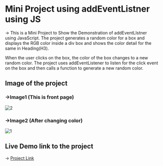

# Mini Project using addEventListner using JS
  -> This is a Mini Project to Show the Demonstration of addEventLIstner using JavaScript. The project generates a random color for a box and displays the RGB color inside a div box and shows the color detail for the same in Heading(H3). 
  
  When the user clicks on the box, the color of the box changes to a new random color. The project uses addEventListener to listen for the click event on the box and then calls a function to generate a new random color.

## Image of the project
 
 ###  ->Image1 (This is front page)

![2](https://github.com/Abhinandan-Sah/Random-Color-Generator/assets/118913466/0559e78e-f2c7-4602-87f9-bc2c8fe03d6d)
 ###  ->Image2 (After changing color)

![1](https://github.com/Abhinandan-Sah/Random-Color-Generator/assets/118913466/27793c9e-cd61-4b95-9dca-101d234f8339)


## Live Demo link to the project
-> [Project Link](https://main--polite-otter-c235e0.netlify.app/)


